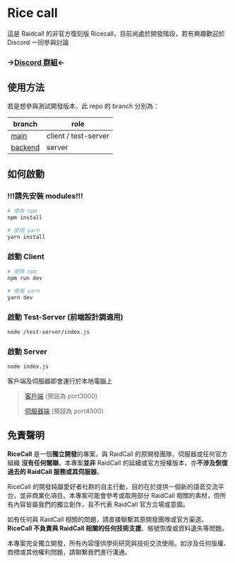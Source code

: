 # Rice call

這是 Raidcall 的非官方復刻版 Ricecall，目前尚處於開發階段，若有興趣歡迎於 Discord 一同參與討論

### ->[Discord 群組](https://discord.gg/adCWzv6wwS)<-

## 使用方法

若是想參與測試開發版本，此 repo 的 branch 分別為：

| branch        | role                 |
| ------------- | -------------------- |
| [main](https://github.com/NerdyHomeReOpen/RiceCall) | client / test-server |
| [backend](https://github.com/NerdyHomeReOpen/RiceCall/tree/Websocket)   | server               |

## 如何啟動

### !!!請先安裝 modules!!!

```bash
# 使用 npm
npm install

# 使用 yarn
yarn install
```

### 啟動 Client

```bash
# 使用 npm
npm run dev

# 使用 yarn
yarn dev
```

### 啟動 Test-Server (前端設計調適用)

```bash
node /test-server/index.js
```

### 啟動 Server

```bash
node index.js
```

客戶端及伺服器即會運行於本地電腦上

> [客戶端](localhost:3000) (預設為 port3000)
>
> [伺服器端](localhost:4500) (預設為 port4500)

## 免責聲明

**RiceCall** 是一個**獨立開發**的專案，與 RaidCall 的原開發團隊、伺服器或任何官方組織 **沒有任何關聯**。本專案**並非** RaidCall 的延續或官方授權版本，亦**不涉及恢復過去的 RaidCall 服務或其伺服器**。

RiceCall 的開發純屬愛好者社群的自主行動，目的在於提供一個新的語音交流平台，並非商業化項目。本專案可能會參考或取用部分 RaidCall 相關的素材，但所有內容皆屬我們的獨立創作，且不代表 RaidCall 官方立場或意圖。

如有任何與 RaidCall 相關的問題，請直接聯繫其原開發團隊或官方渠道。**RiceCall 不負責與 RaidCall 相關的任何技術支援**、帳號恢復或資料遺失等問題。

本專案完全獨立開發，所有內容僅供學術研究與技術交流使用。如涉及任何版權、商標或其他權利問題，請聯繫我們進行溝通。
